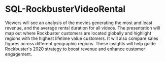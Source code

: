 # SQL-RockbusterVideoRental
Viewers will see an analysis of the movies generating the most and least revenue, and the average rental duration for all videos. The presentation will map out where Rockbuster customers are located globally and highlight regions with the highest lifetime value customers. It will also compare sales figures across different geographic regions. These insights will help guide Rockbuster's 2020 strategy to boost revenue and enhance customer engagement.
